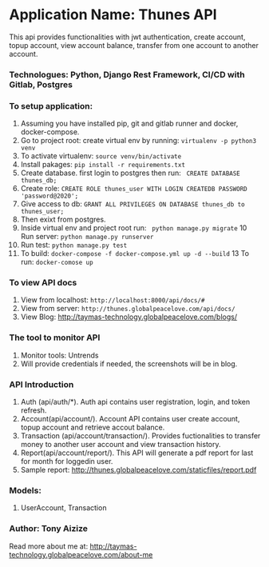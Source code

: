 # Application Name: Thunes API
This api provides functionalities with jwt authentication, create account, topup account, view account balance, transfer from one account to another account.

### Technologues: Python, Django Rest Framework, CI/CD with Gitlab, Postgres

### To setup application:
1. Assuming you have installed pip, git and gitlab runner and docker, docker-compose.
2. Go to project root: create virtual env by running: ```virtualenv -p python3 venv```
3. To activate virtualenv: ```source venv/bin/activate```
4. Install pakages: ```pip install -r requirements.txt```
5. Create database. first login to postgres then run: ``` CREATE DATABASE thunes_db;```
6. Create role: ```CREATE ROLE thunes_user WITH LOGIN CREATEDB PASSWORD 'password@2020';```
7. Give access to db: ```GRANT ALL PRIVILEGES ON DATABASE thunes_db to thunes_user;```
8. Then exixt from postgres. 
9. Inside virtual env and project root run: ``` python manage.py migrate```
10 Run server: ```python manage.py runserver```
11. Run test: ```python manage.py test```
12. To build: ```docker-compose -f docker-compose.yml up -d --build```
13 To run: ```docker-comose up```

### To view API docs
1. View from localhost: ```http://localhost:8000/api/docs/#```
2. View from server: ```http://thunes.globalpeacelove.com/api/docs/```
3. View Blog: http://taymas-technology.globalpeacelove.com/blogs/

### The tool to monitor API
1. Monitor tools: Untrends
2. Will provide credentials if needed, the screenshots will be in blog.

###  API Introduction
1. Auth (api/auth/*). Auth api contains user registration, login, and token refresh.
2. Account(api/account/). Account API contains user create account, topup account and retrieve accout balance.
3. Transaction (api/account/transaction/). Provides fuctionalities to transfer money to another user account and view transaction history.
4. Report(api/account/report/). This API will generate a pdf report for last for month for loggedin user. 
5. Sample report: http://thunes.globalpeacelove.com/staticfiles/report.pdf

### Models:
1. UserAccount, Transaction

### Author: Tony Aizize
Read more about me at: http://taymas-technology.globalpeacelove.com/about-me
